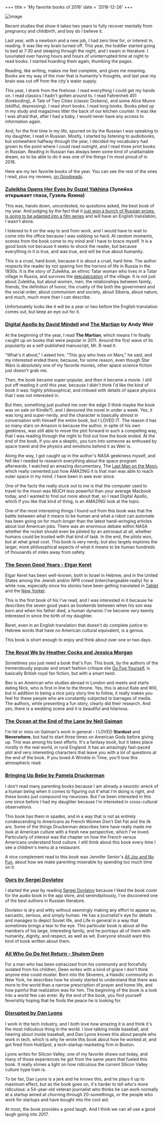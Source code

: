 +++
title = 'My favorite books of 2016'
date = '2016-12-26'
+++

![image](https://raw.githubusercontent.com/vkblog/vkblog.github.io/master/public/img/2016/03/books.png)

Recent studies that show it takes two years to fully recover mentally from pregnancy and childbirth, and boy do I believe it. 

Last year, with a newborn and a new job, I had zero time for, or interest in, reading. It was like my brain turned off.  This year, the toddler started going to bed at 7:30 and sleeping through the night, and I swam in literature. I luxuriated over having hours and hours of uninterrupted time at night to read books. I started hoarding them again, thumbing the pages. 
 
Reading, like writing, makes me feel complete, and gives me meaning. Books are my way of the river that is humanity's thoughts, and last year my brain was cut off from the city's water supply. 

This year, I drank from the firehose.  I read everything I could get my hands on. I read classics I hadn't gotten around to. I read Fahrenheit 451 (foreboding), A Tale of Two Cities (classic Dickens), and some Alice Munro (skillful, depressing). I read short books. I read long books. Books piled up in my study and magazines litter the back of our kitchen counter. It was like I was afraid that, after I had a baby, I would never have any access to information again. 

And, for the first time in my life, spurred on by the Russian I was speaking to my daughter, I read in Russian. Mostly, I started by listening to audiobooks, but somewhere halfway through the year, I decided my vocabulary had grown to the point where I could read outright, and I read three print books in Russian.  Reading in Russian has always been some kind of unattainable dream, so to be able to do it was one of the things I'm most proud of in 2016. 

Here are my ten favorite books of the year. You can see the rest of the ones I read, plus my reviews, [on Goodreads](https://www.goodreads.com/challenges/3890-2016-reading-challenge).   


### [Zuleikha Opens Her Eyes by Guzel Yakhina](https://bookmate.com/books/PLxGSPTE) (Зулейха открывает глаза, Гузель Яхина) 

This was, hands down, uncontested, no questions asked, the best book of my year. And judging by the fact that it [just won a bunch of Russian prizes, is going to be adapted into a film series](http://lizoksbooks.blogspot.cz/2015/09/big-book-1-yakhinas-zuleikha-opens-her.html) and will have an English translation, I wasn't alone.  

I listened to it on the way to and from work, and I would have to wait to come into the office because I was sobbing so hard. At random moments, scenes from the book come to my mind and I have to brace myself. It is a good book not because it seeks to shock the reader, but because everything in it is true, and was true, and will be true about humanity. 

This is a cruel, hard book, because it is about a cruel, hard time. The author respects the reader by not sparing him the horrors of life in Russia in the 1930s.   It is the story of Zuleikha, an ethnic Tatar woman who lives in a Tatar village in Russia, and survives the [dekulakization](https://en.wikipedia.org/wiki/Dekulakization) of the village. It is not just about Zuleikha, but about women, men, the relationships between family, friends, the definition of honor, the cruelty of the both the government and the social order, about communism and society, about Siberia, about nature, and much, much more than I can describe. 

Unfortunately looks like it will be a year or two before the English translation comes out, but keep an eye out for it. 

 
### [Digital Apollo by David Mindell](http://web.mit.edu/digitalapollo/) and [The Martian](https://en.wikipedia.org/wiki/The_Martian_(Weir_novel)) by Andy Weir

At the beginning of the year, I read **The Martian**, which means I'm finally caught up on books that were popular in 2011. Around the first wave of its popularity as a self-published manuscript, Mr. B read it. 

"What's it about," I asked him. "This guy who lives on Mars," he said, and my interested ended there, because, for some reason, even though Star Wars is absolutely one of my favorite movies, other space science fiction just doesn't grab me. 

Then, the book became super-popular, and then it became a movie. I still put off reading it until this year, because I didn't think I'd like the kind of book it was: highly philosophical, and imbued with details of space physics that I was not interested in. 

But then, something just pushed me over the edge (I think maybe the book was on sale on Kindle?), and I devoured the novel in under a week.   Yes, it was long and super-nerdy, and the character is basically almost in conversation with himself the entire book, but I LOVED IT.  The reason it has so many stars on Amazon is because the author, in spite of his own geekiness, was still able to move the plot forward in such a compelling way, that I was reading through the night to find out how the book ended. At the end of the book, if you are a skeptic, you turn into someone as enthused by space travel and the physics and emotions behind it as Weir is. 

Along the way, I got caught up in the author's NASA geekiness myself, and felt like I needed to research everything about the space program afterwards. I watched an amazing documentary, The [Last Man on the Moon](http://thelastmanonthemoon.com/), which really cemented just how AMAZING it is that man was able to reach outer space in my mind. I have been in awe ever since. 

One of the facts the really stuck out to me is that the computer used to travel to the moon was MUCH less powerful than your average Macbook today, and I wanted to find out more about that, so I read Digital Apollo, which if you like that kind of thing, is an AMAZING look at the topic.  

One of the most interesting things I found out from this book was that the battle between what it means to be human and what a robot can automate has been going on for much longer than the latest hand-wringing articles about lost American jobs. There was an enormous debate within NASA whether the rocket should even be piloted by an astronaut at all, whether humans could be trusted with that kind of task. In the end, the pilots won, but at what great cost. This book is very nerdy, but also largely explores the larger, more philosophical aspects of what it means to be human hundreds of thousands of miles away from safety. 


### [The Seven Good Years -  Etgar Keret](http://www.nytimes.com/2015/07/05/books/review/etgar-kerets-the-seven-good-years-a-memoir.html?_r=0)  

Etgar Keret has been well-known, both in Israel in Hebrew, and in the United States among the Jewish and/or NPR crowd (interchangeable really) for a while now, especially since his stories have been getting translated in [Tablet](http://www.tabletmag.com/author/ekeret) and the [New Yorker](http://www.newyorker.com/contributors/etgar-keret). 

This is the first book of his I've read, and I was interested in it because he describes the seven good years as bookends between when his son was born and when his father died, a human dynamic I've become very keenly interested in since the birth of my daughter.

Beret, even in an English translation that doesn't do complete justice to Hebrew words that have no American cultural equivalent, is a genius.
 
This book is short enough to enjoy and think about over one or two days. 


### [The Royal We by Heather Cocks and Jessica Morgan](http://www.huffingtonpost.com/2015/04/07/the-royal-we-book_n_7013244.html) 

Sometimes you just need a book that's Fun. This book, by the authors of the tremendously popular and smart fashion critique site [Go Fug Yourself](http://www.gofugyourself.com/), is basically British royal fan fiction, but with a smart twist. 

Bex is an American who studies abroad in London and meets and starts dating Nick, who is first in line to the throne. Yes, this is about Kate and Will, but in addition to being a nice juicy story line to follow, it really makes you feel for these people who are constantly subjected to barrages of media. The authors, while presenting a fun story, clearly did their research. And yes, there is a wedding scene and it is beautiful and hilarious. 


### [The Ocean at the End of the Lane by Neil Gaiman](https://en.wikipedia.org/wiki/The_Ocean_at_the_End_of_the_Lane) 

I'm hit or miss on Gaiman's work in general - I LOVED **Stardust** and **Neverwhere**, but had to start three times on American Gods before giving up. This was among his best efforts. It's a fantasy book, but it takes place mostly in the real world, in rural England. It has an amazingly fast-paced plot and very interesting characters that leave you with a lot of questions at the end of the book. If you loved A Wrinkle in Time, you'll love this atmospheric read. 


### [Bringing Up Bebe by Pamela Druckerman](http://www.pameladruckerman.com/books/bringing-up-bebe/)

I don't read many parenting books because I am already a neurotic wreck of a human being when it comes to figuring out if what I'm doing is right, and these books just compound my neuroses. But I've been interested in this one since before I had my daughter because I'm interested in cross-cultural observations. 

This book has them in spades, and in a way that is not as entirely condescending to Americans as French Women Don't Get Fat and the ilk are. Some of the things Druckerman describes here have really made me look at American culture with a fresh new perspective, which I've loved. Particularly of interest was the chapter on how the French versus Americans understand food culture. I still think about this book every time I see a children's menu at a restaurant. 

A nice complement read to this book was Jennifer Senior's [All Joy and No Fun](http://nymag.com/news/features/67024/), about how we make parenting miserable by spending too much time on it. 

### [Ours by Sergei Dovlatov](http://www.themillions.com/2009/10/sergei-dovlatov-funny-families-and-that-tall-brown-fence.html)

I started the year by reading [Sergei Dovlatov](http://www.newyorker.com/books/page-turner/sergei-dovlatov-and-the-hearsay-of-memory) because I liked the book cover for the audio book in the app store, and serendipitously, I've discovered one of the best authors in Russian literature. 

Dovlatov is dry and witty without seemingly making any effort to appear so, sarcastic, serious, and simply human. He has a journalist's eye for details and manages to depict Soviet life, and Life in general in a way that sometimes brings a tear to the eye. This particular book is about all the members of his large, interesting family, and he portrays all of them with humanity, dignity, and respect, as well as wit. Everyone should want this kind of book written about them. 


### [All Who Go Do Not Return - Shulem Deen ](http://www.shulemdeen.com/)

For a man who has been ostracized from his community and forcefully isolated from his children, Deen writes with a kind of grace I don't think anyone else could muster. Born into the Skverers, a Hasidic community in New York, he describes how he slowly started to understand that there was more to the world than a narrow prescription of prayer and home life, and how painful that realization was for him. The beginning of the book is a look into a world few can enter. By the end of the book, you find yourself feverishly hoping that he finds the peace he is looking for. 


### [Disrupted by Dan Lyons](http://www.nytimes.com/2016/04/10/opinion/sunday/congratulations-youve-been-fired.html)


I work in the tech industry,  and I both love how amazing it is and think it's the most ridiculous thing in the world. I love talking inside baseball, and hearing about inside baseball, and Dan Lyons knows this about people who work in tech, which is why he wrote this book about how he worked at, and got fired from HubSpot, a tech-startup-marketing firm in Boston.

Lyons writes for Silicon Valley, one of my favorite shows out today, and many of those experiences he got from the same years that fueled this book. It really shines a light on how ridiculous the current Silicon Valley culture hype train is. 

To be fair, Dan Lyons is a jerk and he knows this, and he plays it up to maximum effect, but as the book goes on, it's harder to tell who's more ridiculous: a 54-year-old veteran journalist who thinks he can work normally at a startup aimed at churning through 20-somethings, or  the people who work for startups and have bought into the cool aid. 

At most, the book provides a good laugh. And I think we can all use a good laugh going into 2017. 
